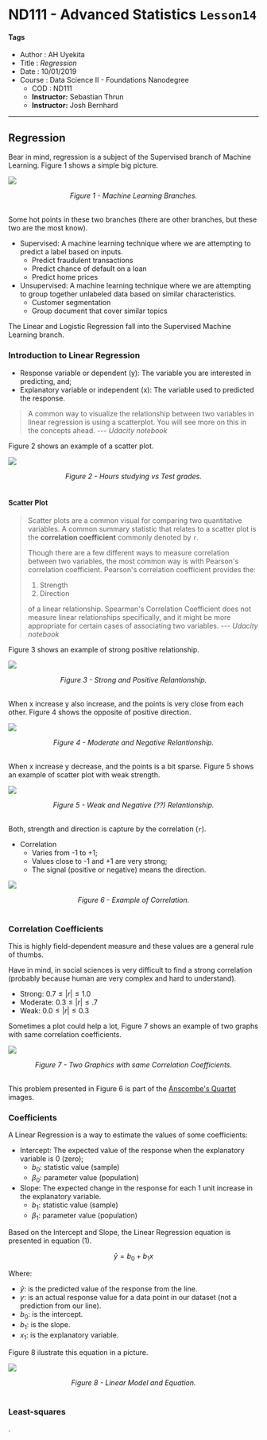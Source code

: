 # ND111 - Advanced Statistics `Lesson14`

#### Tags
* Author : AH Uyekita
* Title  : _Regression_
* Date   : 10/01/2019
* Course : Data Science II - Foundations Nanodegree
    * COD    : ND111
    * **Instructor:** Sebastian Thrun
    * **Instructor:** Josh Bernhard

********************************************************************************

## Regression

Bear in mind, regression is a subject of the Supervised branch of Machine Learning. Figure 1 shows a simple big picture.

![](01-img/c4_l14_01.png)

<center><em>Figure 1 - Machine Learning Branches.</em></center><br>

Some hot points in these two branches (there are other branches, but these two are the most know).

* Supervised: A machine learning technique where we are attempting to predict a label based on inputs.
    * Predict fraudulent transactions
    * Predict chance of default on a loan
    * Predict home prices
* Unsupervised: A machine learning technique where we are attempting to group together unlabeled data based on similar characteristics.
    * Customer segmentation
    * Group document that cover similar topics

The Linear and Logistic Regression fall into the Supervised Machine Learning branch.

### Introduction to Linear Regression

* Response variable or dependent (y): The variable you are interested in predicting, and;
* Explanatory variable or independent (x): The variable used to predicted the response.

>A common way to visualize the relationship between two variables in linear regression is using a scatterplot. You will see more on this in the concepts ahead. --- <cite>Udacity notebook</cite>

Figure 2 shows an example of a scatter plot.

![](01-img/c4_l14_02.png)

<center><em>Figure 2 - Hours studying vs Test grades.</em></center><br>

#### Scatter Plot

>Scatter plots are a common visual for comparing two quantitative variables. A common summary statistic that relates to a scatter plot is the **correlation coefficient** commonly denoted by `r`.
>
>Though there are a few different ways to measure correlation between two variables, the most common way is with Pearson's correlation coefficient. Pearson's correlation coefficient provides the:
>
>1. Strength
>2. Direction
>
>of a linear relationship. Spearman's Correlation Coefficient does not measure linear relationships specifically, and it might be more appropriate for certain cases of associating two variables. --- <cite>Udacity notebook</cite>

Figure 3 shows an example of strong positive relationship.

![](01-img/c4_l14_03.png)

<center><em>Figure 3 - Strong and Positive Relantionship.</em></center><br>

When x increase y also increase, and the points is very close from each other. Figure 4 shows the opposite of positive direction.

![](01-img/c4_l14_04.png)

<center><em>Figure 4 - Moderate and Negative Relantionship.</em></center><br>

When x increase y decrease, and the points is a bit sparse. Figure 5 shows an example of scatter plot with weak strength.

![](01-img/c4_l14_05.png)

<center><em>Figure 5 - Weak and Negative (??) Relantionship.</em></center><br>

Both, strength and direction is capture by the correlation (`r`).

* Correlation
    * Varies from -1 to +1;
    * Values close to -1 and +1 are very strong;
    * The signal (positive or negative) means the direction.

![](01-img/c4_l14_06.png)

<center><em>Figure 6 - Example of Correlation.</em></center><br>

### Correlation Coefficients

This is highly field-dependent measure and these values are a general rule of thumbs.

Have in mind, in social sciences is very difficult to find a strong correlation (probably because human are very complex and hard to understand).

* Strong: $0.7 \leq |r| \leq 1.0$
* Moderate: $0.3 \leq |r| \leq .7$
* Weak: $0.0 \leq |r| \leq 0.3$

Sometimes a plot could help a lot, Figure 7 shows an example of two graphs with same correlation coefficients.

![](01-img/c4_l14_07.png)

<center><em>Figure 7 - Two Graphics with same Correlation Coefficients.</em></center><br>

This problem presented in Figure 6 is part of the [Anscombe's Quartet][ref_c4_les14] images.

[ref_c4_les14]: https://en.wikipedia.org/wiki/Anscombe%27s_quartet

### Coefficients

A Linear Regression is a way to estimate the values of some coefficients:

* Intercept: The expected value of the response when the explanatory variable is 0 (zero);
    * $b_0:$ statistic value (sample)
    * $\beta_0:$ parameter value (population)
* Slope: The expected change in the response for each 1 unit increase in the explanatory variable.
    * $b_1:$ statistic value (sample)
    * $\beta_1:$ parameter value (population)

Based on the Intercept and Slope, the Linear Regression equation is presented in equation (1).

$$ \hat y = b_0 + b_1x $$

Where:
* $\hat y:$ is the predicted value of the response from the line.
* $y:$ is an actual response value for a data point in our dataset (not a prediction from our line).
* $b_0:$ is the intercept.
* $b_1:$ is the slope.
* $x_1:$ is the explanatory variable.

Figure 8 ilustrate this equation in a picture.

![](01-img/c4_l14_08.png)

<center><em>Figure 8 - Linear Model and Equation.</em></center><br>

### Least-squares










.

